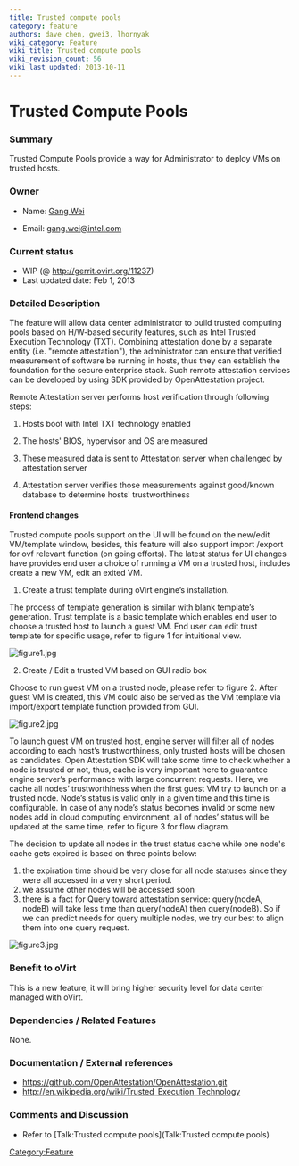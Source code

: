 ```yaml
---
title: Trusted compute pools
category: feature
authors: dave chen, gwei3, lhornyak
wiki_category: Feature
wiki_title: Trusted compute pools
wiki_revision_count: 56
wiki_last_updated: 2013-10-11
---
```


# Trusted Compute Pools

### Summary

Trusted Compute Pools provide a way for Administrator to deploy VMs on trusted hosts.

### Owner

*   Name: [ Gang Wei](User:gwei3)

<!-- -->

*   Email: <gang.wei@intel.com>

### Current status

*   WIP (@ <http://gerrit.ovirt.org/11237>)
*   Last updated date: Feb 1, 2013

### Detailed Description

The feature will allow data center administrator to build trusted computing pools based on H/W-based security features, such as Intel Trusted Execution Technology (TXT). Combining attestation done by a separate entity (i.e. "remote attestation"), the administrator can ensure that verified measurement of software be running in hosts, thus they can establish the foundation for the secure enterprise stack. Such remote attestation services can be developed by using SDK provided by OpenAttestation project.

Remote Attestation server performs host verification through following steps:

1. Hosts boot with Intel TXT technology enabled

2. The hosts' BIOS, hypervisor and OS are measured

3. These measured data is sent to Attestation server when challenged by attestation server

4. Attestation server verifies those measurements against good/known database to determine hosts' trustworthiness

#### Frontend changes

Trusted compute pools support on the UI will be found on the new/edit VM/template window, besides, this feature will also support import /export for ovf relevant function (on going efforts). The latest status for UI changes have provides end user a choice of running a VM on a trusted host, includes create a new VM, edit an exited VM.

1. Create a trust template during oVirt engine’s installation.

The process of template generation is similar with blank template’s generation. Trust template is a basic template which enables end user to choose a trusted host to launch a guest VM. End user can edit trust template for specific usage, refer to figure 1 for intuitional view.

![](figure1.jpg "figure1.jpg")

2. Create / Edit a trusted VM based on GUI radio box

Choose to run guest VM on a trusted node, please refer to figure 2. After guest VM is created, this VM could also be served as the VM template via import/export template function provided from GUI.

![](figure2.jpg "figure2.jpg")

To launch guest VM on trusted host, engine server will filter all of nodes according to each host’s trustworthiness, only trusted hosts will be chosen as candidates. Open Attestation SDK will take some time to check whether a node is trusted or not, thus, cache is very important here to guarantee engine server’s performance with large concurrent requests. Here, we cache all nodes’ trustworthiness when the first guest VM try to launch on a trusted node. Node’s status is valid only in a given time and this time is configurable. In case of any node’s status becomes invalid or some new nodes add in cloud computing environment, all of nodes’ status will be updated at the same time, refer to figure 3 for flow diagram.

The decision to update all nodes in the trust status cache while one node's cache gets expired is based on three points below:

1.  the expiration time should be very close for all node statuses since they were all accessed in a very short period.
2.  we assume other nodes will be accessed soon
3.  there is a fact for Query toward attestation service: query(nodeA, nodeB) will take less time than query(nodeA) then query(nodeB). So if we can predict needs for query multiple nodes, we try our best to align them into one query request.

![](figure3.jpg "figure3.jpg")

### Benefit to oVirt

This is a new feature, it will bring higher security level for data center managed with oVirt.

### Dependencies / Related Features

None.

### Documentation / External references

*   <https://github.com/OpenAttestation/OpenAttestation.git>
*   <http://en.wikipedia.org/wiki/Trusted_Execution_Technology>

### Comments and Discussion

*   Refer to [Talk:Trusted compute pools](Talk:Trusted compute pools)

<Category:Feature>
